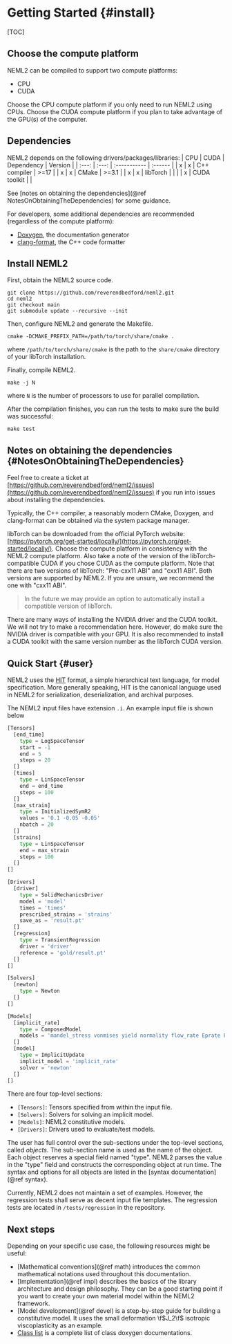 # Getting Started {#install}

[TOC]

## Choose the compute platform

NEML2 can be compiled to support two compute platforms:
- CPU
- CUDA

Choose the CPU compute platform if you only need to run NEML2 using CPUs. Choose the CUDA compute platform if you plan to take advantage of the GPU(s) of the computer.

## Dependencies

NEML2 depends on the following drivers/packages/libraries:
|  CPU  | CUDA  | Dependency   | Version |
| :---: | :---: | :----------- | :------ |
|   x   |   x   | C++ compiler | >=17    |
|   x   |   x   | CMake        | >=3.1   |
|   x   |   x   | libTorch     |         |
|       |   x   | CUDA toolkit |         |

See [notes on obtaining the dependencies](@ref NotesOnObtainingTheDependencies) for some guidance.

For developers, some additional dependencies are recommended (regardless of the compute platform):
- [Doxygen](https://www.doxygen.nl/), the documentation generator
- [clang-format](https://clang.llvm.org/docs/ClangFormat.html), the C++ code formatter

## Install NEML2

First, obtain the NEML2 source code.

```
git clone https://github.com/reverendbedford/neml2.git
cd neml2
git checkout main
git submodule update --recursive --init
```

Then, configure NEML2 and generate the Makefile.

```
cmake -DCMAKE_PREFIX_PATH=/path/to/torch/share/cmake .
```
where `/path/to/torch/share/cmake` is the path to the `share/cmake` directory of your libTorch installation.

Finally, compile NEML2.

```
make -j N
```
where `N` is the number of processors to use for parallel compilation.

After the compilation finishes, you can run the tests to make sure the build was successful:
```
make test
```

## Notes on obtaining the dependencies {#NotesOnObtainingTheDependencies}

Feel free to create a ticket at [https://github.com/reverendbedford/neml2/issues](https://github.com/reverendbedford/neml2/issues) if you run into issues about installing the dependencies.

Typically, the C++ compiler, a reasonably modern CMake, Doxygen, and clang-format can be obtained via the system package manager.

libTorch can be downloaded from the official PyTorch website: [https://pytorch.org/get-started/locally/](https://pytorch.org/get-started/locally/). Choose the compute platform in consistency with the NEML2 compute platform. Also take a note of the version of the libTorch-compatible CUDA if you chose CUDA as the compute platform. Note that there are two versions of libTorch: "Pre-cxx11 ABI" and "cxx11 ABI". Both versions are supported by NEML2. If you are unsure, we recommend the one with "cxx11 ABI".

> In the future we may provide an option to automatically install a compatible version of libTorch.

There are many ways of installing the NVIDIA driver and the CUDA toolkit. We will not try to make a recommendation here. However, do make sure the NVIDIA driver is compatible with your GPU. It is also recommended to install a CUDA toolkit with the same version number as the libTorch CUDA version.

## Quick Start {#user}

NEML2 uses the [HIT](https://github.com/idaholab/hit) format, a simple hierarchical text language, for model specification. More generally speaking, HIT is the canonical language used in NEML2 for serialization, deserialization, and archival purposes.

The NEML2 input files have extension `.i`. An example input file is shown below
```python
[Tensors]
  [end_time]
    type = LogSpaceTensor
    start = -1
    end = 5
    steps = 20
  []
  [times]
    type = LinSpaceTensor
    end = end_time
    steps = 100
  []
  [max_strain]
    type = InitializedSymR2
    values = '0.1 -0.05 -0.05'
    nbatch = 20
  []
  [strains]
    type = LinSpaceTensor
    end = max_strain
    steps = 100
  []
[]

[Drivers]
  [driver]
    type = SolidMechanicsDriver
    model = 'model'
    times = 'times'
    prescribed_strains = 'strains'
    save_as = 'result.pt'
  []
  [regression]
    type = TransientRegression
    driver = 'driver'
    reference = 'gold/result.pt'
  []
[]

[Solvers]
  [newton]
    type = Newton
  []
[]

[Models]
  [implicit_rate]
    type = ComposedModel
    models = 'mandel_stress vonmises yield normality flow_rate Eprate Erate Eerate elasticity integrate_stress'
  []
  [model]
    type = ImplicitUpdate
    implicit_model = 'implicit_rate'
    solver = 'newton'
  []
[]
```
There are four top-level sections:
- `[Tensors]`: Tensors specified from within the input file.
- `[Solvers]`: Solvers for solving an implicit model.
- `[Models]`: NEML2 constitutive models.
- `[Drivers]`: Drivers used to evaluate/test models.

The user has full control over the sub-sections under the top-level sections, called _objects_. The sub-section name is used as the name of the object. Each object reserves a special field named "type". NEML2 parses the value in the "type" field and constructs the corresponding object at run time. The syntax and options for all objects are listed in the [syntax documentation](@ref syntax).

Currently, NEML2 does not maintain a set of examples. However, the regression tests shall serve as decent input file templates. The regression tests are located in `/tests/regression` in the repository.


## Next steps

Depending on your specific use case, the following resources might be useful:

- [Mathematical conventions](@ref math) introduces the common mathematical notations used throughout this documentation.
- [Implementation](@ref impl) describes the basics of the library architecture and design philosophy. They can be a good starting point if you want to create your own material model within the NEML2 framework.
- [Model development](@ref devel) is a step-by-step guide for building a constitutive model. It uses the small deformation \f$J_2\f$ isotropic viscoplasticity as an example.
- [Class list](https://reverendbedford.github.io/neml2/annotated.html) is a complete list of class doxygen documentations.
